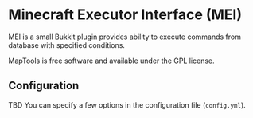 # Minecraft Executor Interface (MEI) #

MEI is a small Bukkit plugin provides ability to execute commands from database with specified conditions.

MapTools is free software and available under the GPL license.

## Configuration ##

TBD
You can specify a few options in the configuration file (`config.yml`).

